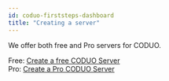 ```yaml
---
id: coduo-firststeps-dashboard
title: "Creating a server"
---
```


We offer both free and Pro servers for CODUO.

Free: [Create a free CODUO Server](https://fshost.me/free/coduo)<br />
Pro: [Create a Pro CODUO Server](https://fshost.me/pro/pricing/coduo)